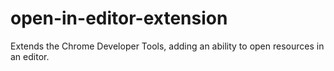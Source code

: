 # open-in-editor-extension
Extends the Chrome Developer Tools, adding an ability to open resources in an editor.
